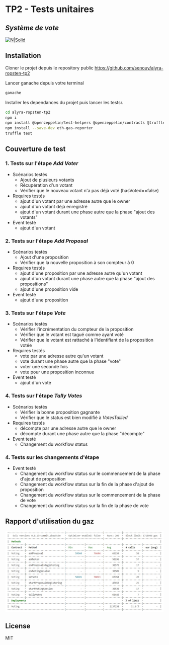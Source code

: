 # TP2 - Tests unitaires
## _Système de vote_

[![N|Solid](https://alyra.fr/wp-content/uploads/2019/06/logo-titre-alyra-bleu-transparent-64px_v3.png)](https://github.com/senouy/alyra-ropsten-tp2)

## Installation

Cloner le projet depuis le repository public https://github.com/senouy/alyra-ropsten-tp2

Lancer ganache depuis votre terminal
```sh
ganache
```

Installer les dependances du projet puis lancer les testsr.

```sh
cd alyra-ropsten-tp2
npm i
npm install @openzeppelin/test-helpers @openzeppelin/contracts @truffle/hdwallet-provider dotenv
npm install --save-dev eth-gas-reporter
truffle test
```

## Couverture de test

### 1. Tests sur l'étape _Add Voter_

- Scénarios testés
    - Ajout de plusieurs votants
    - Récupération d'un votant
    - Vérifier que le nouveau votant n'a pas déjà voté (hasVoted==false)
- Requires testés
    - ajout d'un votant par une adresse autre que le owner
    - ajout d'un votant déjà enregistré
    - ajout d'un votant durant une phase autre que la phase "ajout des votants"
- Event testé
    - ajout d'un votant

### 2. Tests sur l'étape _Add Proposal_

- Scénarios testés
    - Ajout d'une proposition
    - Vérifier que la nouvelle proposition à son compteur à 0
- Requires testés
    - ajout d'une proposition par une adresse autre qu'un votant
    - ajout d'un votant durant une phase autre que la phase "ajout des propositions"
    - ajout d'une proposition vide
- Event testé
    - ajout d'une proposition

### 3. Tests sur l'étape _Vote_

- Scénarios testés
    - Vérifier l'incrémentation du compteur de la proposition
    - Vérifier que le votant est tagué comme ayant voté
    - Vérifier que le votant est rattaché à l'identifiant de la proposition votée
- Requires testés
    - vote par une adresse autre qu'un votant
    - vote durant une phase autre que la phase "vote"
    - voter une seconde fois
    - vote pour une proposition inconnue
- Event testé
    - ajout d'un vote

### 4. Tests sur l'étape _Tally Votes_

- Scénarios testés
    - Vérifier la bonne proposition gagnante
    - Vérifier que le status est bien modifié à _VotesTallied_
- Requires testés
    - décompte par une adresse autre que le owner
    - décompte durant une phase autre que la phase "décompte"
- Event testé
    - Changement du workflow status

### 4. Tests sur les changements d'étape

- Event testé
    - Changement du workflow status sur le commencement de la phase d'ajout de proposition
    - Changement du workflow status sur la fin de la phase d'ajout de proposition
    - Changement du workflow status sur le commencement de la phase de vote
    - Changement du workflow status sur la fin de la phase de vote
	
## Rapport d'utilisation du gaz

![alt text](https://github.com/senouy/alyra-ropsten-tp2/blob/main/img-gas-reporter.jpg?raw=true)

## License

MIT
